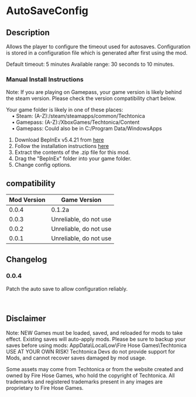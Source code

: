 # AutoSaveConfig

## Description

Allows the player to configure the timeout used for autosaves. Configuration is stored in a configuration file which is generated after first using the mod.

Default timeout: 5 minutes
Available range: 30 seconds to 10 minutes.

### Manual Install Instructions

Note: If you are playing on Gamepass, your game version is likely behind the steam version. Please check the version compatibility chart below.

Your game folder is likely in one of these places:  
    • Steam: (A-Z):/steam/steamapps/common/Techtonica  
    • Gamepass: (A-Z):/XboxGames/Techtonica/Content  
    • Gamepass: Could also be in C:/Program Data/WindowsApps  

1. Download BepInEx v5.4.21 from [here](https://github.com/BepInEx/BepInEx/releases)
2. Follow the installation instructions [here](https://docs.bepinex.dev/articles/user_guide/installation/index.html)
3. Extract the contents of the .zip file for this mod.
4. Drag the "BepInEx" folder into your game folder.
5. Change config options. 

## compatibility
| Mod Version | Game Version |
| --- | --- |
| 0.0.4 | 0.1.2a |
| 0.0.3 | Unreliable, do not use |
| 0.0.2 | Unreliable, do not use |
| 0.0.1 | Unreliable, do not use |

## Changelog

### 0.0.4
Patch the auto save to allow configuration reliably.

&nbsp;
## Disclaimer

Note: NEW Games must be loaded, saved, and reloaded for mods to take effect. Existing saves will auto-apply mods. 
Please be sure to backup your saves before using mods: AppData\LocalLow\Fire Hose Games\Techtonica 
USE AT YOUR OWN RISK! Techtonica Devs do not provide support for Mods, and cannot recover saves damaged by mod usage.

Some assets may come from Techtonica or from the website created and owned by Fire Hose Games, who hold the copyright of Techtonica. All trademarks and registered trademarks present in any images are proprietary to Fire Hose Games.
